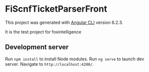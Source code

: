 # FiScnfTicketParserFront

This project was generated with [Angular CLI](https://github.com/angular/angular-cli) version 6.2.3.

It is the test project for foxintelligence

## Development server

Run `npm install` to install Node modules. Run `ng serve` to launch dev server. Navigate to `http://localhost:4200/`.
